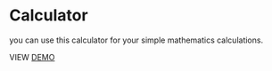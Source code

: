 # Calculator

you can use this calculator for your simple mathematics calculations.

VIEW [DEMO](https://alirezagh73.github.io/simple-calculator/)



